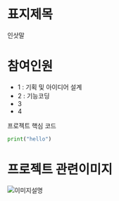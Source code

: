 표지제목
===
인삿말

# 참여인원

- 1 : 기획 및 아이디어 설계
- 2 : 기능코딩
- 3 
- 4

프로젝트 핵심 코드
```python
print("hello")
```

# 프로젝트 관련이미지
![이미지설명](./image/image.jpg)
